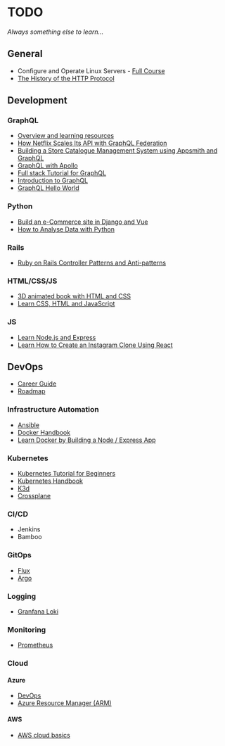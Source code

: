 # TODO

*Always something else to learn...*

## General

- Configure and Operate Linux Servers - [Full Course](https://www.freecodecamp.org/news/linux-server-course-system-configuration-and-operation/)
- [The History of the HTTP Protocol](https://www.youtube.com/watch?v=o5FXMVeSgFI)

## Development

### GraphQL

- [Overview and learning resources](https://egghead.io/q/graphql)
- [How Netflix Scales Its API with GraphQL Federation](https://youtu.be/QrEOvHdH2Cg)
- [Building a Store Catalogue Management System using Appsmith and GraphQL](https://blog.appsmith.com/building-a-store-catalogue-management-system-using-appsmith-and-graphql)
- [GraphQL with Apollo](https://odyssey.apollographql.com/)
- [Full stack Tutorial for GraphQL](https://www.howtographql.com/)
- [Introduction to GraphQL](https://graphql.org/learn/)
- [GraphQL Hello World](https://www.youtube.com/watch?v=DyvsMKsEsyE)

### Python

- [Build an e-Commerce site in Django and Vue](https://www.freecodecamp.org/news/create-an-e-commerce-site-with-django-and-vue/)
- [How to Analyse Data with Python](https://www.freecodecamp.org/news/how-to-analyze-data-with-python-pandas/)

### Rails

- [Ruby on Rails Controller Patterns and Anti-patterns](https://blog.appsignal.com/2021/04/14/ruby-on-rails-controller-patterns-and-anti-patterns.html?utm_source=boostedblogpost&utm_medium=twitter&utm_campaign=2021-04-14)

### HTML/CSS/JS

- [3D animated book with HTML and CSS](https://www.youtube.com/watch?v=rnqwrmBMrnw)
- [Learn CSS, HTML and JavaScript](https://codingfantasy.com/)

### JS

- [Learn Node.js and Express](https://www.freecodecamp.org/news/free-8-hour-node-express-course/)
- [Learn How to Create an Instagram Clone Using React](https://www.freecodecamp.org/news/learn-how-to-create-an-instagram-clone-using-react/)

## DevOps

- [Career Guide](https://www.simplilearn.com/devops-career-guide-pdf)
- [Roadmap](https://roadmap.sh/devops)

### Infrastructure Automation

- [Ansible](https://www.ansible.com/)
- [Docker Handbook](https://www.freecodecamp.org/news/the-docker-handbook/)
- [Learn Docker by Building a Node / Express App](https://www.freecodecamp.org/news/learn-docker-by-building-a-node-express-app/)

### Kubernetes

- [Kubernetes Tutorial for Beginners](https://youtu.be/X48VuDVv0do)
- [Kubernetes Handbook](https://www.freecodecamp.org/news/the-kubernetes-handbook/)
- [K3d](https://k3d.io/)
- [Crossplane](https://crossplane.io/)

### CI/CD

- Jenkins
- Bamboo

### GitOps

- [Flux](https://github.com/fluxcd/flux)
- [Argo](https://argoproj.github.io/argo-cd/)

### Logging

- [Granfana Loki](https://grafana.com/oss/loki/)

### Monitoring

- [Prometheus](https://prometheus.io/)

### Cloud

#### Azure

- [DevOps](https://azure.microsoft.com/en-gb/services/devops/)
- [Azure Resource Manager (ARM)](https://www.red-gate.com/simple-talk/cloud/infrastructure-as-a-service/azure-resource-manager-arm-templates/)



#### AWS

- [AWS cloud basics](https://www.freecodecamp.org/news/learn-the-basics-of-amazon-web-services/)
